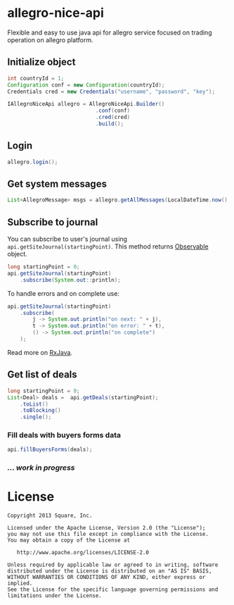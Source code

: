 # allegro-nice-api
Flexible and easy to use java api for allegro service focused on trading operation on allegro platform.

## Initialize object
```java
int countryId = 1;
Configuration conf = new Configuration(countryId);
Credentials cred = new Credentials("username", "password", "key");

IAllegroNiceApi allegro = AllegroNiceApi.Builder()
                            .conf(conf)
                            .cred(cred)
                            .build();
```

## Login
```java
allegro.login();
```

## Get system messages
```java
List<AllegroMessage> msgs = allegro.getAllMessages(LocalDateTime.now().minusDays(30));
```

## Subscribe to journal
You can subscribe to user's journal using ```api.getSiteJournal(startingPoint)```.
This method returns [Observable](http://reactivex.io/documentation/observable.html) object.
```java
long startingPoint = 0;
api.getSiteJournal(startingPoint)
    .subscribe(System.out::println);
```

To handle errors and on complete use:
```java
api.getSiteJournal(startingPoint)
    .subscribe(
        j -> System.out.println("on next: " + j),
        t -> System.out.println("on error: " + t),
        () -> System.out.println("on complete")
    );
```
Read more on [RxJava](https://github.com/ReactiveX/RxJava).

## Get list of deals
```java
long startingPoint = 0;
List<Deal> deals =  api.getDeals(startingPoint);
    .toList()
    .toBlocking()
    .single();
```
### Fill deals with buyers forms data
```java
api.fillBuyersForms(deals);
```

### _... work in progress_

License
=======

    Copyright 2013 Square, Inc.

    Licensed under the Apache License, Version 2.0 (the "License");
    you may not use this file except in compliance with the License.
    You may obtain a copy of the License at

       http://www.apache.org/licenses/LICENSE-2.0

    Unless required by applicable law or agreed to in writing, software
    distributed under the License is distributed on an "AS IS" BASIS,
    WITHOUT WARRANTIES OR CONDITIONS OF ANY KIND, either express or implied.
    See the License for the specific language governing permissions and
    limitations under the License.
